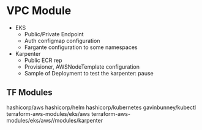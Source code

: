 # VPC Module

- EKS
  - Public/Private Endpoint
  - Auth configmap configuration
  - Fargante configuration to some namespaces
- Karpenter
  - Public ECR rep
  - Provisioner, AWSNodeTemplate configuration
  - Sample of Deployment to test the karpenter: pause 

## TF Modules

hashicorp/aws
hashicorp/helm
hashicorp/kubernetes
gavinbunney/kubectl
terraform-aws-modules/eks/aws
terraform-aws-modules/eks/aws//modules/karpenter